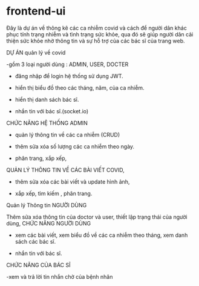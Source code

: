 # frontend-ui

Đây là dự án về thông kê các ca nhiễm covid và cách để người dân khác phục tính trạng nhiễm và tình trạng sức khỏe, qua đó sẽ giúp người dân cải thiện sức khỏe nhờ thông tin và sự hỗ trợ của các bác sĩ của trang web.

DỰ ÁN quản lý về covid

-gồm 3 loại người dùng : ADMIN, USER, DOCTER

- đăng nhập để login hệ thống sử dụng JWT.

- hiển thị biểu đồ theo các tháng, năm, của ca nhiễm.
  
- hiển thị danh sách bác sĩ.

- nhắn tin với bác sĩ.(socket.io)

CHỨC NĂNG HỆ THỐNG ADMIN

- quản lý thông tin về các ca nhiễm (CRUD)

- thêm sửa xóa số lượng các ca nhiễm theo ngày.

- phân trang, xắp xếp,

QUẢN LÝ THÔNG TIN VỀ CÁC BÀI VIẾT COVID,

- thêm sửa xóa các bài viết và update hình ảnh,

- xắp xếp, tìm kiếm , phân trang.

Quản lý Thông tin NGƯỜI DÙNG

Thêm sửa xóa thông tin của doctor và user, thiết lập trạng thái của người dùng,
CHỨC NĂNG NGƯỜI DÙNG

- xem các bài viết, xem biểu đồ về các ca nhiễm theo tháng, xem danh sách các bác sĩ.

- nhắn tin với bác sĩ.

CHỨC NĂNG CỦA BÁC SĨ

-xem và trả lời tin nhắn chờ của bệnh nhân
